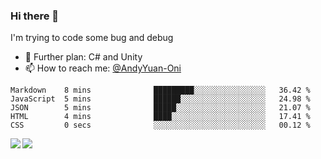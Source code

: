 ### Hi there 👋

I'm trying to code some bug and debug

- 🌱 Further plan: C# and Unity
- 📫 How to reach me: [@AndyYuan-Oni](https://github.com/AndyYuan-Oni)


<!--START_SECTION:waka-->
```text
Markdown    8 mins              █████████░░░░░░░░░░░░░░░░   36.42 % 
JavaScript  5 mins              ██████░░░░░░░░░░░░░░░░░░░   24.98 % 
JSON        5 mins              █████░░░░░░░░░░░░░░░░░░░░   21.07 % 
HTML        4 mins              ████░░░░░░░░░░░░░░░░░░░░░   17.41 % 
CSS         0 secs              ░░░░░░░░░░░░░░░░░░░░░░░░░   00.12 %
```
<!--END_SECTION:waka-->

  <!--**AndyYuan-Oni/AndyYuan-Oni** is a ✨ _special_ ✨ repository because its `README.md` (this file) appears on your GitHub profile.-->
<!--[![Top Langs](https://github-readme-stats.vercel.app/api/top-langs/?username=AndyYUan-Oni&layout=compact)](https://github.com/AndyYUan-Oni/github-readme-stats)-->
<a href="https://github.com/AndyYUan-Oni/github-readme-stats">
  <img align="left" src="https://github-readme-stats.vercel.app/api?username=AndyYUan-Oni&hide=stars" />
</a>
<a href="https://github.com/AndyYUan-Oni/github-readme-stats">
  <img align="left" src="https://github-readme-stats.vercel.app/api/top-langs/?username=AndyYUan-Oni&layout=compact" />
</a>

